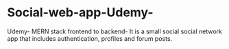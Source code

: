 # Social-web-app-Udemy-
Udemy- MERN stack frontend to backend- It is a small social social network app that includes authentication, profiles and forum posts. 
